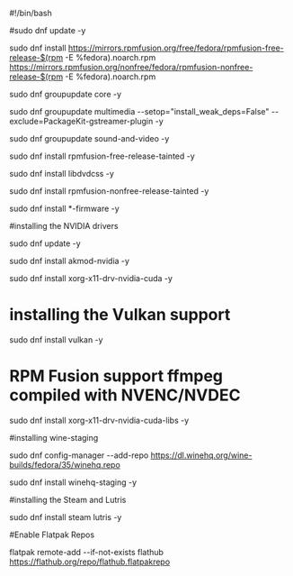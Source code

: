 #!/bin/bash

#sudo dnf update -y

sudo dnf install https://mirrors.rpmfusion.org/free/fedora/rpmfusion-free-release-$(rpm -E %fedora).noarch.rpm https://mirrors.rpmfusion.org/nonfree/fedora/rpmfusion-nonfree-release-$(rpm -E %fedora).noarch.rpm

sudo dnf groupupdate core -y

sudo dnf groupupdate multimedia --setop="install_weak_deps=False" --exclude=PackageKit-gstreamer-plugin -y

sudo dnf groupupdate sound-and-video -y

sudo dnf install rpmfusion-free-release-tainted -y

sudo dnf install libdvdcss -y

sudo dnf install rpmfusion-nonfree-release-tainted -y

sudo dnf install \*-firmware -y

#installing the NVIDIA drivers 

sudo dnf update -y

sudo dnf install akmod-nvidia  -y

sudo dnf install xorg-x11-drv-nvidia-cuda  -y

# installing the Vulkan support

sudo dnf install vulkan -y

# RPM Fusion support ffmpeg compiled with NVENC/NVDEC

sudo dnf install xorg-x11-drv-nvidia-cuda-libs -y

#installing wine-staging

sudo dnf config-manager --add-repo https://dl.winehq.org/wine-builds/fedora/35/winehq.repo 

sudo dnf install winehq-staging -y

#installing the Steam and Lutris 

sudo dnf install steam lutris -y

#Enable Flatpak Repos

flatpak remote-add --if-not-exists flathub https://flathub.org/repo/flathub.flatpakrepo




